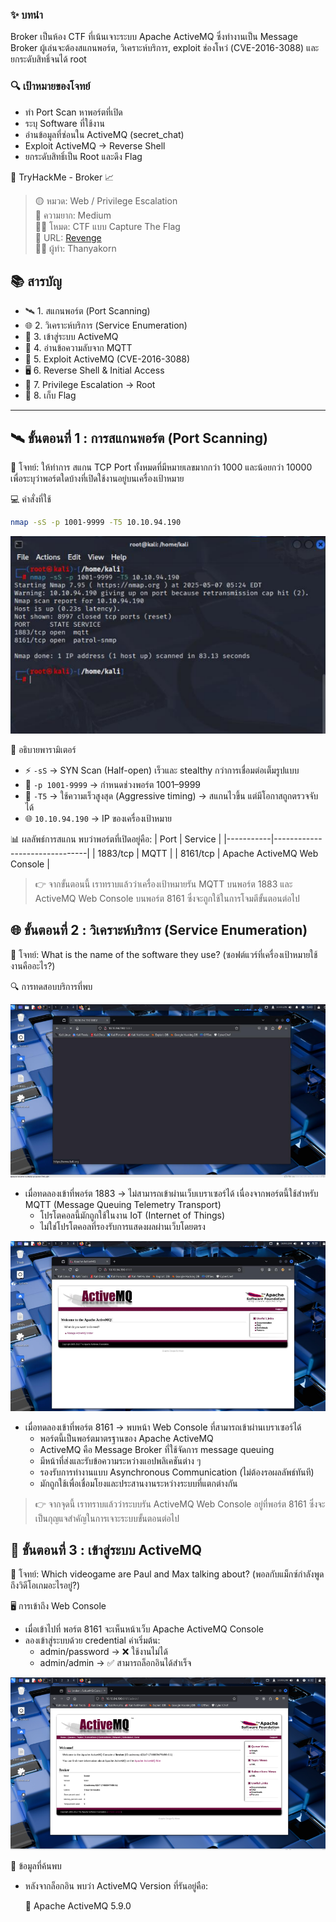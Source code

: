 ### ✨ บทนำ
Broker เป็นห้อง CTF ที่เน้นเจาะระบบ Apache ActiveMQ ซึ่งทำงานเป็น Message Broker ผู้เล่นจะต้องสแกนพอร์ต, วิเคราะห์บริการ, exploit ช่องโหว่ (CVE-2016-3088) และยกระดับสิทธิ์จนได้ root

### 🔍 เป้าหมายของโจทย์
- ทำ Port Scan หาพอร์ตที่เปิด
- ระบุ Software ที่ใช้งาน
- อ่านข้อมูลที่ซ่อนใน ActiveMQ (secret_chat)
- Exploit ActiveMQ → Reverse Shell
- ยกระดับสิทธิ์เป็น Root และดึง Flag

🧠 TryHackMe - Broker 📈

> 🟡 หมวด: Web / Privilege Escalation  
> 🧩 ความยาก: Medium  
> 🕵️‍♂️ โหมด: CTF แบบ Capture The Flag  
> 🧩 URL: [Revenge](https://tryhackme.com/room/broker)  
> 👨‍💻 ผู้ทำ: Thanyakorn

## 📚 สารบัญ

- 🛰️ 1. สแกนพอร์ต (Port Scanning)
- 🌐 2. วิเคราะห์บริการ (Service Enumeration)
- 🔐 3. เข้าสู่ระบบ ActiveMQ
- 📡 4. อ่านข้อความลับจาก MQTT
- 🚪 5. Exploit ActiveMQ (CVE-2016-3088)
- 🖥️ 6. Reverse Shell & Initial Access
- 🔼 7. Privilege Escalation → Root
- 🏁 8. เก็บ Flag

---

## 🛰️ ขั้นตอนที่ 1 : การสแกนพอร์ต (Port Scanning)

📌 โจทย์:
ให้ทำการ สแกน TCP Port ทั้งหมดที่มีหมายเลขมากกว่า 1000 และน้อยกว่า 10000 เพื่อระบุว่าพอร์ตใดบ้างที่เปิดใช้งานอยู่บนเครื่องเป้าหมาย

💻 คำสั่งที่ใช้

```bash
nmap -sS -p 1001-9999 -T5 10.10.94.190
```

![nmap](images/1.png)

🧩 อธิบายพารามิเตอร์
- ⚡ `-sS` → SYN Scan (Half-open) เร็วและ stealthy กว่าการเชื่อมต่อเต็มรูปแบบ
- 🎯 `-p 1001-9999` → กำหนดช่วงพอร์ต 1001–9999
- 🚀 `-T5` → ใช้ความเร็วสูงสุด (Aggressive timing) → สแกนไวขึ้น แต่มีโอกาสถูกตรวจจับได้
- 🌐 `10.10.94.190` → IP ของเครื่องเป้าหมาย

📊 ผลลัพธ์การสแกน
พบว่าพอร์ตที่เปิดอยู่คือ: 
| Port      | Service                       |
|-----------|-------------------------------|
| 1883/tcp | MQTT                          |
| 8161/tcp | Apache ActiveMQ Web Console   |

> 👉 จากขั้นตอนนี้ เราทราบแล้วว่าเครื่องเป้าหมายรัน MQTT บนพอร์ต 1883 และ ActiveMQ Web Console บนพอร์ต 8161 ซึ่งจะถูกใช้ในการโจมตีขั้นตอนต่อไป

## 🌐 ขั้นตอนที่ 2 : วิเคราะห์บริการ (Service Enumeration)

📌 โจทย์:
What is the name of the software they use? (ซอฟต์แวร์ที่เครื่องเป้าหมายใช้งานคืออะไร?)

🔍 การทดสอบบริการที่พบ

![test](images/2.png)

- เมื่อทดลองเข้าที่พอร์ต 1883 → ไม่สามารถเข้าผ่านเว็บเบราเซอร์ได้ เนื่องจากพอร์ตนี้ใช้สำหรับ MQTT (Message Queuing Telemetry Transport)
  - โปรโตคอลนี้มักถูกใช้ในงาน IoT (Internet of Things)
  - ไม่ใช่โปรโตคอลที่รองรับการแสดงผลผ่านเว็บโดยตรง
 
![test](images/3.png)

- เมื่อทดลองเข้าที่พอร์ต 8161 → พบหน้า Web Console ที่สามารถเข้าผ่านเบราเซอร์ได้
  - พอร์ตนี้เป็นพอร์ตมาตรฐานของ Apache ActiveMQ
  - ActiveMQ คือ Message Broker ที่ใช้จัดการ message queuing
  - มีหน้าที่ส่งและรับข้อความระหว่างแอปพลิเคชันต่าง ๆ
  - รองรับการทำงานแบบ Asynchronous Communication (ไม่ต้องรอผลลัพธ์ทันที)
  - มักถูกใช้เพื่อเชื่อมโยงและประสานงานระหว่างระบบที่แตกต่างกัน
 
> 👉 จากจุดนี้ เราทราบแล้วว่าระบบรัน ActiveMQ Web Console อยู่ที่พอร์ต 8161 ซึ่งจะเป็นกุญแจสำคัญในการเจาะระบบขั้นตอนต่อไป

## 🔐 ขั้นตอนที่ 3 : เข้าสู่ระบบ ActiveMQ

📌 โจทย์:
Which videogame are Paul and Max talking about? (พอลกับแม็กซ์กำลังพูดถึงวิดีโอเกมอะไรอยู่?)

🖥️ การเข้าถึง Web Console
- เมื่อเข้าไปที่ พอร์ต 8161 จะเห็นหน้าเว็บ Apache ActiveMQ Console
- ลองเข้าสู่ระบบด้วย credential ค่าเริ่มต้น:
  - admin/password → ❌ ใช้งานไม่ได้
  - admin/admin → ✅ สามารถล็อกอินได้สำเร็จ

![login](images/4.png)

🔎 ข้อมูลที่ค้นพบ
- หลังจากล็อกอิน พบว่า ActiveMQ Version ที่รันอยู่คือ:
  
  🧩 Apache ActiveMQ 5.9.0
